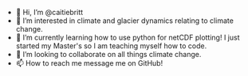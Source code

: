 - 👋 Hi, I’m @caitiebritt
- 👀 I’m interested in climate and glacier dynamics relating to climate change.
- 🌱 I’m currently learning how to use python for netCDF plotting! I just started my Master's so I am teaching myself how to code.
- 💞️ I’m looking to collaborate on all things climate change.
- 📫 How to reach me message me on GitHub!

<!---
caitiebritt/caitiebritt is a ✨ special ✨ repository because its `README.md` (this file) appears on your GitHub profile.
You can click the Preview link to take a look at your changes.
--->
